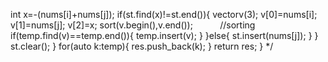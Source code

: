 int x=-(nums[i]+nums[j]);
if(st.find(x)!=st.end()){
vector<int>v(3);
v[0]=nums[i];
v[1]=nums[j];
v[2]=x;
sort(v.begin(),v.end());            //sorting
if(temp.find(v)==temp.end()){
temp.insert(v);
}
}else{
st.insert(nums[j]);
}
}
st.clear();
}
for(auto k:temp){
res.push_back(k);
}
return res;
}
*/
```